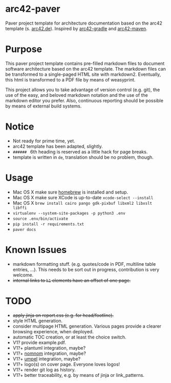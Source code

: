 # arc42-paver
Paver project template for architecture documentation based on the arc42 template (s. [arc42.de](http://arc42.de)).
Inspired by [arc42-gradle](https://github.com/p-goetz/arc42-gradle) and [arc42-maven](https://github.com/p-goetz/arc42-maven).

# Purpose
This paver project template contains pre-filled markdown files to document
software architecture based on the arc42 template. The markdown files can be
transformed to a single-paged HTML site with markdown2. Eventually, this html is
transformed to a PDF file by means of weasyprint.

This project allows you to take advantage of version control (e.g. git),
the use of the easy, and beloved markdown notation and the use of the markdown
editor you prefer. Also, continuous reporting should be possible by means
of external build systems.

# Notice
* Not ready for prime time, yet.
* arc42 template has been adapted, slightly.
* `###### ` 6th heading is reserved as a little hack for page breaks.
* template is written in `de`, translation should be no problem, though.

# Usage
* Mac OS X make sure [homebrew](http://brew.sh) is installed and setup.
* Mac OS X make sure XCode is up-to-date `xcode-select --install`
* Mac OS X `brew install cairo pango gdk-pixbuf libxml2 libxslt libffi`
*  `virtualenv --system-site-packages -p python3 .env`
* `source .env/bin/activate`
* `pip install -r requirements.txt`
* `paver docs`

# Known Issues
* markdown formatting stuff. (e.g. quotes/code in PDF, multiline table entries, ...). This needs to be sort out in progress, contribution is very welcome.
* ~~internal links to `h1` elements have an offset of one page.~~

# TODO
* ~~apply jinja on report.css (e.g. for head/footline).~~
* style HTML generation.
* consider multipage HTML generation. Various pages provide a clearer browsing experience, when deployed.
* automatic TOC creation, or at least the choice switch.
* V1? provide example.pdf.
* V1?+ plantuml integration, maybe?
* V1?+ [nomnom](https://github.com/skanaar/nomnoml) integration, maybe?
* V1?+ [umpel](http://cruise.eecs.uottawa.ca/umpleonline/download_eclipse_umple_plugin.shtml) integration, maybe?
* V1?+ logo(s) on cover page. Everyone loves logos!
* V1?+ render git log as history.
* V1?+ better traceability, e.g. by means of jinja or link_patterns.
